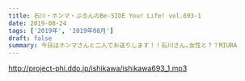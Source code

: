```yaml
---
title: 石川・ホンマ・ぶるんのBe-SIDE Your Life! vol.693-1
date: 2019-08-24
tags: ['2019年', '2019年08月']
draft: false
summary: 今日はホンマさんと二人でお送りします！！石川さん…女性と？？MIURA
---
```


http://project-phi.ddo.jp/ishikawa/ishikawa693_1.mp3
